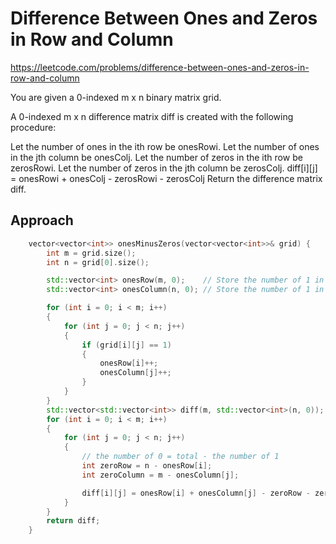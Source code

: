 # Difference Between Ones and Zeros in Row and Column

https://leetcode.com/problems/difference-between-ones-and-zeros-in-row-and-column

You are given a 0-indexed m x n binary matrix grid.

A 0-indexed m x n difference matrix diff is created with the following procedure:

Let the number of ones in the ith row be onesRowi.
Let the number of ones in the jth column be onesColj.
Let the number of zeros in the ith row be zerosRowi.
Let the number of zeros in the jth column be zerosColj.
diff[i][j] = onesRowi + onesColj - zerosRowi - zerosColj
Return the difference matrix diff.

## Approach 

``` C++
    vector<vector<int>> onesMinusZeros(vector<vector<int>>& grid) {
        int m = grid.size();
        int n = grid[0].size();

        std::vector<int> onesRow(m, 0);    // Store the number of 1 in each row
        std::vector<int> onesColumn(n, 0); // Store the number of 1 in each column

        for (int i = 0; i < m; i++)
        {
            for (int j = 0; j < n; j++)
            {
                if (grid[i][j] == 1)
                {
                    onesRow[i]++;
                    onesColumn[j]++;
                }
            }
        }
        std::vector<std::vector<int>> diff(m, std::vector<int>(n, 0));
        for (int i = 0; i < m; i++)
        {
            for (int j = 0; j < n; j++)
            {
                // the number of 0 = total - the number of 1
                int zeroRow = n - onesRow[i];
                int zeroColumn = m - onesColumn[j];

                diff[i][j] = onesRow[i] + onesColumn[j] - zeroRow - zeroColumn;
            }
        }
        return diff;
    }
```